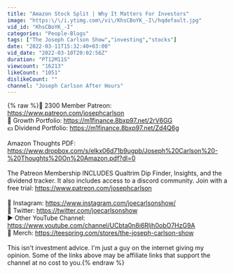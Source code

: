 ```yaml
---
title: "Amazon Stock Split | Why It Matters For Investors"
image: "https:\/\/i.ytimg.com\/vi\/KhsCBoYK_-I\/hqdefault.jpg"
vid_id: "KhsCBoYK_-I"
categories: "People-Blogs"
tags: ["The Joseph Carlson Show","investing","stocks"]
date: "2022-03-11T15:32:40+03:00"
vid_date: "2022-03-10T20:02:56Z"
duration: "PT12M11S"
viewcount: "16213"
likeCount: "1051"
dislikeCount: ""
channel: "Joseph Carlson After Hours"
---
```

{% raw %}🎉 2300 Member Patreon: <a rel="nofollow" target="blank" href="https://www.patreon.com/josephcarlson">https://www.patreon.com/josephcarlson</a><br />🚀 Growth Portfolio: <a rel="nofollow" target="blank" href="https://m1finance.8bxp97.net/2rV6GG">https://m1finance.8bxp97.net/2rV6GG</a><br />💵 Dividend Portfolio: <a rel="nofollow" target="blank" href="https://m1finance.8bxp97.net/Zd4Q6g">https://m1finance.8bxp97.net/Zd4Q6g</a><br /><br />Amazon Thoughts PDF: <a rel="nofollow" target="blank" href="https://www.dropbox.com/s/elkx06d71b9ugpb/Joseph%20Carlson%20-%20Thoughts%20On%20Amazon.pdf?dl=0">https://www.dropbox.com/s/elkx06d71b9ugpb/Joseph%20Carlson%20-%20Thoughts%20On%20Amazon.pdf?dl=0</a><br /><br />The Patreon Membership INCLUDES Qualtrim Dip Finder, Insights, and the dividend tracker. It also includes access to a discord community. Join with a free trial: <a rel="nofollow" target="blank" href="https://www.patreon.com/josephcarlson">https://www.patreon.com/josephcarlson</a> <br /><br />📸 Instagram: <a rel="nofollow" target="blank" href="https://www.instagram.com/joecarlsonshow/">https://www.instagram.com/joecarlsonshow/</a><br />🐥 Twitter: <a rel="nofollow" target="blank" href="https://twitter.com/joecarlsonshow">https://twitter.com/joecarlsonshow</a><br />▶️ Other YouTube Channel: <a rel="nofollow" target="blank" href="https://www.youtube.com/channel/UCbta0n8i6Rljh0obO7HzG9A">https://www.youtube.com/channel/UCbta0n8i6Rljh0obO7HzG9A</a><br />🎽 Merch: <a rel="nofollow" target="blank" href="https://teespring.com/stores/the-joseph-carlson-show">https://teespring.com/stores/the-joseph-carlson-show</a><br /><br />This isn't investment advice. I'm just a guy on the internet giving my opinion. Some of the links above may be affiliate links that support the channel at no cost to you.{% endraw %}
